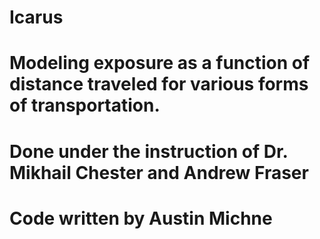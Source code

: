 # Icarus
# Modeling exposure as a function of distance traveled for various forms of transportation.
# Done under the instruction of Dr. Mikhail Chester and Andrew Fraser
# Code written by Austin Michne
